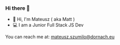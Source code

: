 ### Hi there 👋


- 👋 Hi, I'm Mateusz ( aka Matt )
- 💻 I am a Junior Full Stack JS Dev


You can reach me at: mateusz.szumilo@dornach.eu


<!--
**dornach-mateusz-szumilo/dornach-mateusz-szumilo** is a ✨ _special_ ✨ repository because its `README.md` (this file) appears on your GitHub profile.

Here are some ideas to get you started:
